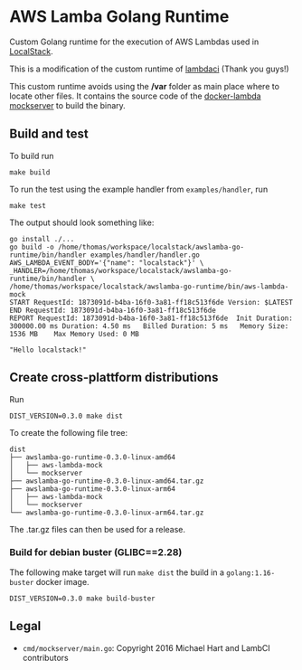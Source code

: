 # AWS Lamba Golang Runtime

Custom Golang runtime for the execution of AWS Lambdas used in [LocalStack](https://github.com/localstack/localstack).

This is a modification of the custom runtime of [lambdaci](https://github.com/lambci/docker-lambda) (Thank you guys!)

This custom runtime avoids using the **/var** folder as main place where to locate other files.
It contains the source code of the [docker-lambda mockserver](https://github.com/lambci/docker-lambda/blob/master/provided/run/init.go) to build the binary.


## Build and test

To build run

    make build

To run the test using the example handler from `examples/handler`, run

    make test

The output should look something like:

```
go install ./...
go build -o /home/thomas/workspace/localstack/awslamba-go-runtime/bin/handler examples/handler/handler.go
AWS_LAMBDA_EVENT_BODY='{"name": "localstack"}' \
_HANDLER=/home/thomas/workspace/localstack/awslamba-go-runtime/bin/handler \
/home/thomas/workspace/localstack/awslamba-go-runtime/bin/aws-lambda-mock
START RequestId: 1873091d-b4ba-16f0-3a81-ff18c513f6de Version: $LATEST
END RequestId: 1873091d-b4ba-16f0-3a81-ff18c513f6de
REPORT RequestId: 1873091d-b4ba-16f0-3a81-ff18c513f6de	Init Duration: 300000.00 ms	Duration: 4.50 ms	Billed Duration: 5 ms	Memory Size: 1536 MB	Max Memory Used: 0 MB	

"Hello localstack!"
```

## Create cross-plattform distributions

Run

	DIST_VERSION=0.3.0 make dist

To create the following file tree:

```
dist
├── awslamba-go-runtime-0.3.0-linux-amd64
│   ├── aws-lambda-mock
│   └── mockserver
├── awslamba-go-runtime-0.3.0-linux-amd64.tar.gz
├── awslamba-go-runtime-0.3.0-linux-arm64
│   ├── aws-lambda-mock
│   └── mockserver
└── awslamba-go-runtime-0.3.0-linux-arm64.tar.gz
```

The .tar.gz files can then be used for a release.

### Build for debian buster (GLIBC==2.28)

The following make target will run `make dist` the build in a `golang:1.16-buster` docker image.

    DIST_VERSION=0.3.0 make build-buster


## Legal

* `cmd/mockserver/main.go`: Copyright 2016 Michael Hart and LambCI contributors
